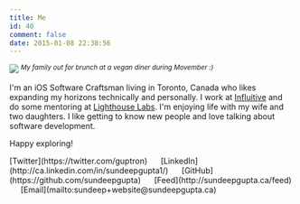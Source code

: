 ```yaml
---
title: Me
id: 40
comment: false
date: 2015-01-08 22:38:56
---
```


![](http://i.imgur.com/eL862rP.jpg) <sup>_My family out for brunch at a vegan diner during Movember :)_</sup>

I'm an iOS Software Craftsman living in Toronto, Canada who likes expanding my horizons technically and personally. I work at [Influitive](http://influitive.com) and do some mentoring at [Lighthouse Labs](http://lighthouselabs.ca). I'm enjoying life with my wife and two daughters. I like getting to know new people and love talking about software development.

Happy exploring!

<div id="contact-links">
  [Twitter](https://twitter.com/guptron)      [LinkedIn](http://ca.linkedin.com/in/sundeepgupta1/)      [GitHub](https://github.com/sundeepgupta)      [Feed](http://sundeepgupta.ca/feed)      [Email](mailto:sundeep+website@sundeepgupta.ca)
</div>

<script class="bind-analytics-events">
    var links = document.getElementsByClassName('track');
    for (var i = 0; i < links.length; i++) {
        var link = links[i];
        link.onclick = function() {
            ga('send', 'event', 'link', 'click', link.innerText);   
        }
    }
</script>